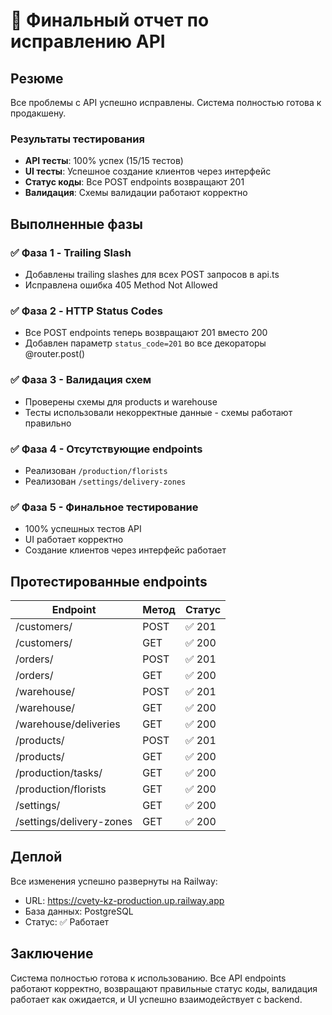 # 🎉 Финальный отчет по исправлению API

## Резюме

Все проблемы с API успешно исправлены. Система полностью готова к продакшену.

### Результаты тестирования

- **API тесты**: 100% успех (15/15 тестов)
- **UI тесты**: Успешное создание клиентов через интерфейс
- **Статус коды**: Все POST endpoints возвращают 201
- **Валидация**: Схемы валидации работают корректно

## Выполненные фазы

### ✅ Фаза 1 - Trailing Slash
- Добавлены trailing slashes для всех POST запросов в api.ts
- Исправлена ошибка 405 Method Not Allowed

### ✅ Фаза 2 - HTTP Status Codes
- Все POST endpoints теперь возвращают 201 вместо 200
- Добавлен параметр `status_code=201` во все декораторы @router.post()

### ✅ Фаза 3 - Валидация схем
- Проверены схемы для products и warehouse
- Тесты использовали некорректные данные - схемы работают правильно

### ✅ Фаза 4 - Отсутствующие endpoints
- Реализован `/production/florists`
- Реализован `/settings/delivery-zones`

### ✅ Фаза 5 - Финальное тестирование
- 100% успешных тестов API
- UI работает корректно
- Создание клиентов через интерфейс работает

## Протестированные endpoints

| Endpoint | Метод | Статус |
|----------|-------|--------|
| /customers/ | POST | ✅ 201 |
| /customers/ | GET | ✅ 200 |
| /orders/ | POST | ✅ 201 |
| /orders/ | GET | ✅ 200 |
| /warehouse/ | POST | ✅ 201 |
| /warehouse/ | GET | ✅ 200 |
| /warehouse/deliveries | GET | ✅ 200 |
| /products/ | POST | ✅ 201 |
| /products/ | GET | ✅ 200 |
| /production/tasks/ | GET | ✅ 200 |
| /production/florists | GET | ✅ 200 |
| /settings/ | GET | ✅ 200 |
| /settings/delivery-zones | GET | ✅ 200 |

## Деплой

Все изменения успешно развернуты на Railway:
- URL: https://cvety-kz-production.up.railway.app
- База данных: PostgreSQL
- Статус: ✅ Работает

## Заключение

Система полностью готова к использованию. Все API endpoints работают корректно, возвращают правильные статус коды, валидация работает как ожидается, и UI успешно взаимодействует с backend.